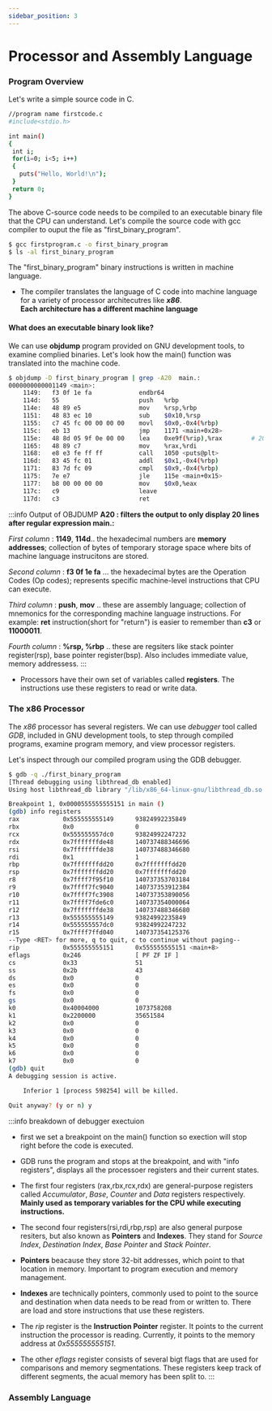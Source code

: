 ```yaml
---
sidebar_position: 3
---
```


# Processor and Assembly Language

### Program Overview
Let's write a simple source code in C.

```bash
//program name firstcode.c
#include<stdio.h>

int main()
{
 int i;
 for(i=0; i<5; i++)
 {
   puts("Hello, World!\n");
 }
 return 0;
}
```
The above C-source code needs to be compiled to an executable binary file that the CPU can understand.
Let's compile the source code with gcc compiler to ouput the file as "first_binary_program".

```bash
$ gcc firstprogram.c -o first_binary_program
$ ls -al first_binary_program
```
The "first_binary_program" binary instructions is written in machine language.

- The compiler translates the language of C code into machine language for a variety of processor architecutres like **_x86_**.  
  **Each architecture has a different machine language**

#### What does an executable binary look like?
We can use **objdump** program provided on GNU development tools, to examine complied binaries.
Let's look how the main() function was translated into the machine code.

```bash
$ objdump -D first_binary_program | grep -A20  main.:
0000000000001149 <main>:
    1149:	f3 0f 1e fa          	endbr64 
    114d:	55                   	push   %rbp
    114e:	48 89 e5             	mov    %rsp,%rbp
    1151:	48 83 ec 10          	sub    $0x10,%rsp
    1155:	c7 45 fc 00 00 00 00 	movl   $0x0,-0x4(%rbp)
    115c:	eb 13                	jmp    1171 <main+0x28>
    115e:	48 8d 05 9f 0e 00 00 	lea    0xe9f(%rip),%rax        # 2004 <_IO_stdin_used+0x4>
    1165:	48 89 c7             	mov    %rax,%rdi
    1168:	e8 e3 fe ff ff       	call   1050 <puts@plt>
    116d:	83 45 fc 01          	addl   $0x1,-0x4(%rbp)
    1171:	83 7d fc 09          	cmpl   $0x9,-0x4(%rbp)
    1175:	7e e7                	jle    115e <main+0x15>
    1177:	b8 00 00 00 00       	mov    $0x0,%eax
    117c:	c9                   	leave  
    117d:	c3                   	ret 
```
:::info Output of OBJDUMP
**A20 : filters the output to only display 20 lines after regular expression main.:**

_First column_ : **1149**, **114d**.. the hexadecimal numbers are **memory addresses**; collection of bytes of temporary storage space where bits of machine language instrucitons are stored.

_Second column_ : **f3 0f 1e fa** ... the hexadecimal bytes are the Operation Codes (Op codes); represents specific machine-level instructions that CPU can execute.

_Third column_ : **push**, **mov** .. these are assembly language; collection of mnemonics for the corresponding machine language instructions. For example: **ret** instruction(short for "return") is easier to remember than **c3** or **11000011**.

_Fourth column_ : **%rsp, %rbp** .. these are regsiters like stack pointer register(rsp), base pointer register(bsp). Also includes immediate value, memory addressess.
:::

- Processors have their own set of variables called **registers**. The instructions use these registers to read or write data.


### The x86 Processor 

The _x86_ processor has several registers. 
We can use _debugger_ tool called *GDB*, included in GNU development tools, to step through compiled programs, examine program memory, and view processor registers.

Let's inspect through our compiled program using the GDB debugger.

```bash
$ gdb -q ./first_binary_program
[Thread debugging using libthread_db enabled]
Using host libthread_db library "/lib/x86_64-linux-gnu/libthread_db.so.1".

Breakpoint 1, 0x0000555555555151 in main ()
(gdb) info registers
rax            0x555555555149      93824992235849
rbx            0x0                 0
rcx            0x555555557dc0      93824992247232
rdx            0x7fffffffde48      140737488346696
rsi            0x7fffffffde38      140737488346680
rdi            0x1                 1
rbp            0x7fffffffdd20      0x7fffffffdd20
rsp            0x7fffffffdd20      0x7fffffffdd20
r8             0x7ffff7f95f10      140737353703184
r9             0x7ffff7fc9040      140737353912384
r10            0x7ffff7fc3908      140737353890056
r11            0x7ffff7fde6c0      140737354000064
r12            0x7fffffffde38      140737488346680
r13            0x555555555149      93824992235849
r14            0x555555557dc0      93824992247232
r15            0x7ffff7ffd040      140737354125376
--Type <RET> for more, q to quit, c to continue without paging--
rip            0x555555555151      0x555555555151 <main+8>
eflags         0x246               [ PF ZF IF ]
cs             0x33                51
ss             0x2b                43
ds             0x0                 0
es             0x0                 0
fs             0x0                 0
gs             0x0                 0
k0             0x40004000          1073758208
k1             0x2200000           35651584
k2             0x0                 0
k3             0x0                 0
k4             0x0                 0
k5             0x0                 0
k6             0x0                 0
k7             0x0                 0
(gdb) quit
A debugging session is active.

	Inferior 1 [process 598254] will be killed.

Quit anyway? (y or n) y
```
:::info breakdown of debugger exectuion
- first we set a breakpoint on the main() function so exection will stop right before the code is executed.
- GDB runs the program and stops at the breakpoint, and with "info registers", displays all the processoer registers and their current states.
- The first four registers (rax,rbx,rcx,rdx) are general-purpose registers called _Accumulator_, _Base_, _Counter_ and _Data_ registers respectively. **Mainly used as temporary variables for the CPU while executing instructions.**
- The second four registers(rsi,rdi,rbp,rsp) are also general purpose resiters, but also known as **Pointers** and **Indexes**. They stand for _Source Index_, _Destination Index_, _Base Pointer_ and _Stack Pointer_.
- **Pointers** beacause they store 32-bit addresses, which point to that location in memory. Important to program execution and memory management.
- **Indexes** are technically pointers, commonly used to point to the source and destination when data  needs to be read from or written to. There are load and store instructions that use these registers.

- The *rip* register is the **Instruction Pointer** register. It points to the current instruction the processor is reading. Currently, it points to the memory address at _0x555555555151_.

- The other *eflags* register consists of several bigt flags that are used for comparisons and memory segmentations. These registers keep track of different segments, the acual memory has been split to.
:::

### Assembly Language
